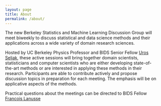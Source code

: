 ```yaml
---
layout: page
title: About
permalink: /about/
---
```



The new Berkeley Statistics and Machine Learning Discussion Group will meet
biweekly to discuss statistical and data science methods and their applications
across a wide variety of domain research sciences.

Hosted by UC Berkeley Physics Professor and BIDS Senior Fellow
[Uros Seljak](https://bids.berkeley.edu/people/uros-seljak), these active
sessions will bring together domain scientists, statisticians and computer
scientists who are either developing state-of-the-art methods or are interested
in applying these methods in their research.
Participants are able to contribute actively and propose discussion topics in
preparation for each meeting. The emphasis will be on applicative aspects of the
methods.

Practical questions about the meetings can be directed to BIDS Fellow
[Francois Lanusse](mailto:flanusse@berkeley.edu)
